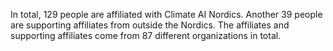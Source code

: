 In total, 129 people are affiliated with Climate AI Nordics. Another 39 people are supporting affiliates from outside the Nordics. The affiliates and supporting affiliates come from 87 different organizations in total.
